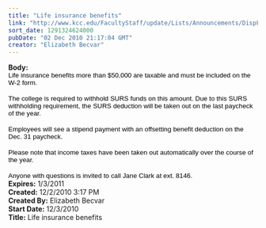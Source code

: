 ```yaml
---
title: "Life insurance benefits"
link: "http://www.kcc.edu/FacultyStaff/update/Lists/Announcements/DispForm.aspx?ID=8"
sort_date: 1291324624000
pubDate: "02 Dec 2010 21:17:04 GMT"
creator: "Elizabeth Becvar"
---
```


<div><b>Body:</b> <div class=ExternalClass1F10359EB829418091EC410D08BAB44D>
<div>
<p class=MsoNormal style="margin:0in 0in 0pt"><span style="font-size:10pt;color:black;font-family:'Arial','sans-serif'">Life insurance benefits more than $50,000 are taxable and must be included on the W-2 form.</span></p>
<p class=MsoNormal style="margin:0in 0in 0pt"><span style="font-size:10pt;color:black;font-family:'Arial','sans-serif'"></span> </p>
<p class=MsoNormal style="margin:0in 0in 0pt"><span style="font-size:10pt;color:black;font-family:'Arial','sans-serif'">The college is required to withhold SURS funds on this amount. Due to this SURS withholding requirement, the SURS deduction will be taken out on the last paycheck of the year.</span></p>
<p class=MsoNormal style="margin:0in 0in 0pt"><span style="font-size:10pt;color:black;font-family:'Arial','sans-serif'"></span> </p>
<p class=MsoNormal style="margin:0in 0in 0pt"><span style="font-size:10pt;color:black;font-family:'Arial','sans-serif'">Employees will see a stipend payment with an offsetting benefit deduction on the Dec. 31 paycheck.</span></p>
<p class=MsoNormal style="margin:0in 0in 0pt"><span style="font-size:10pt;color:black;font-family:'Arial','sans-serif'"></span> </p>
<p class=MsoNormal style="margin:0in 0in 0pt"><span style="font-size:10pt;color:black;font-family:'Arial','sans-serif'">Please note that income taxes have been taken out automatically over the course of the year.</span></p>
<p class=MsoNormal style="margin:0in 0in 0pt"><span style="font-size:10pt;color:black;font-family:'Arial','sans-serif'"></span> </p>
<p class=MsoNormal style="margin:0in 0in 0pt"><span style="font-size:10pt;color:black;font-family:'Arial','sans-serif'">Anyone with questions is invited to call Jane Clark at ext. 8146. </span></p></div></div></div>
<div><b>Expires:</b> 1/3/2011</div>
<div><b>Created:</b> 12/2/2010 3:17 PM</div>
<div><b>Created By:</b> Elizabeth Becvar</div>
<div><b>Start Date:</b> 12/3/2010</div>
<div><b>Title:</b> Life insurance benefits</div>
